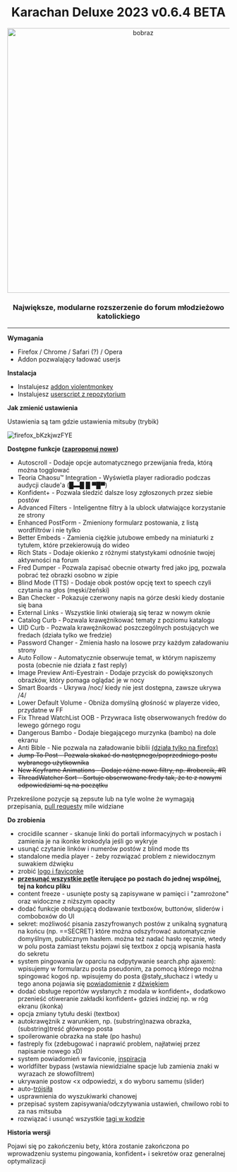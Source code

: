 <h1 align="center">Karachan Deluxe 2023 v0.6.4 BETA</h1>
<p align="center"><img  src="https://user-images.githubusercontent.com/119752397/206885097-dd4cad13-ee7b-40d2-9a94-b78a8d95a6c9.jpg" alt="bobraz" width="600"/></p>
<h3 align="center">Największe, modularne rozszerzenie do forum młodzieżowo katolickiego</h3>
<hr/>

**Wymagania**
* Firefox / Chrome / Safari (?) / Opera 
* Addon pozwalający ładować userjs

**Instalacja**
* Instalujesz [addon violentmonkey](https://violentmonkey.github.io/get-it/)
* Instalujesz [userscript z repozytorium](https://github.com/KDeluxe2023/KDeluxe2023/raw/main/karachan_deluxe2023.user.js)

**Jak zmienić ustawienia**

Ustawienia są tam gdzie ustawienia mitsuby (trybik)

![firefox_bKzkjwzFYE](https://user-images.githubusercontent.com/119752397/206005514-765ec49b-bb95-44d4-ab9b-7f7b08208280.png)

**Dostępne funkcje ([zaproponuj nowe](https://github.com/KDeluxe2023/KDeluxe2023/issues))**
* Autoscroll - Dodaje opcje automatycznego przewijania freda, którą można togglować
* Teoria Chaosu™ Integration - Wyświetla player radioradio podczas audycji claude'a (█▬█ █ ▀█▀)
* Konfident+ - Pozwala śledzić dalsze losy zgłoszonych przez siebie postów
* Advanced Filters - Inteligentne filtry à la ublock ułatwiające korzystanie ze strony
* Enhanced PostForm - Zmieniony formularz postowania, z listą wordfiltrów i nie tylko
* Better Embeds - Zamienia ciężkie jutubowe embedy na miniaturki z tytułem, które przekierowują do wideo
* Rich Stats - Dodaje okienko z różnymi statystykami odnośnie twojej aktywności na forum
* Fred Dumper - Pozwala zapisać obecnie otwarty fred jako jpg, pozwala pobrać też obrazki osobno w zipie
* Blind Mode (TTS) - Dodaje obok postów opcję text to speech czyli czytania na głos (męski/żeński)
* Ban Checker - Pokazuje czerwony napis na górze deski kiedy dostanie się bana
* External Links - Wszystkie linki otwierają się teraz w nowym oknie
* Catalog Curb - Pozwala krawężnikować tematy z poziomu katalogu
* UID Curb - Pozwala krawężnikować poszczególnych postujących we fredach (działa tylko we fredzie)
* Password Changer - Zmienia hasło na losowe przy każdym załadowaniu strony
* Auto Follow - Automatycznie obserwuje temat, w którym napiszemy posta (obecnie nie działa z fast reply)
* Image Preview Anti-Eyestrain - Dodaje przycisk do powiększonych obrazków, który pomaga oglądać je w nocy
* Smart Boards - Ukrywa /noc/ kiedy nie jest dostępna, zawsze ukrywa /4/
* Lower Default Volume - Obniża domyślną głośność w playerze video, przydatne w FF
* Fix Thread WatchList OOB - Przywraca listę obserwowanych fredów do lewego górnego rogu
* Dangerous Bambo - Dodaje biegającego murzynka (bambo) na dole ekranu
* Anti Bible - Nie pozwala na załadowanie biblii [(działa tylko na firefox)](https://developer.mozilla.org/en-US/docs/Web/API/Element/beforescriptexecute_event)
* <del>Jump To Post - Pozwala skakać do następnego/poprzedniego postu wybranego użytkownika</del>
* <del>New Keyframe Animations - Dodaje różne nowe filtry, np. #robercik, #R</del>
* <del>ThreadWatcher Sort - Sortuje obserwowane fredy tak, że te z nowymi odpowiedziami są na początku</del>

Przekreślone pozycje są zepsute lub na tyle wolne że wymagają przepisania, [pull requesty](https://github.com/KDeluxe2023/KDeluxe2023/pulls) mile widziane

**Do zrobienia**
* crocidile scanner - skanuje linki do portali informacyjnych w postach i zamienia je na ikonke krokodyla jeśli go wykryje
* usunąć czytanie linków i numerów postów z blind mode tts
* standalone media player - żeby rozwiązać problem z niewidocznym suwakiem dźwięku
* zrobić [logo i faviconke](https://github.com/KDeluxe2023/KDeluxe2023/issues/9)
* <b>[przesunąć wszystkie pętle](https://github.com/KDeluxe2023/KDeluxe2023/issues/4) iterujące po postach do jednej wspólnej, tej na końcu pliku</b>
* content freeze - usunięte posty są zapisywane w pamięci i "zamrożone" oraz widoczne z niższym opacity
* dodać funkcje obsługującą dodawanie textboxów, buttonów, sliderów i comboboxów do UI
* sekret: możliwość pisania zaszyfrowanych postów z unikalną sygnaturą na końcu (np. ==SECRET) które można odszyfrować automatycznie domyślnym, publicznym hasłem. można też nadać hasło ręcznie, wtedy w polu posta zamiast tekstu pojawi się textbox z opcją wpisania hasła do sekretu
* system pingowania (w oparciu na odpytywanie search.php ajaxem): wpisujemy w formularzu posta pseudonim, za pomocą którego można spingować kogoś np. wpisujemy do posta @stały_słuchacz i wtedy u tego anona pojawia się [powiadomienie](https://developer.mozilla.org/en-US/docs/Web/API/Notifications_API/Using_the_Notifications_API) z [dźwiękiem](https://stackoverflow.com/a/24749629)
* dodać obsługe reportów wysłanych z modala w konfident+, dodatkowo przenieść otiweranie zakładki konfident+ gdzieś indziej np. w róg ekranu (ikonka)
* opcja zmiany tytułu deski (textbox)
* autokrawężnik z warunkiem, np. (substring)nazwa obrazka, (substring)treść głównego posta
* spoilerowanie obrazka na stałe (po hashu)
* fastreply fix (zdebugować i naprawić problem, najłatwiej przez napisanie nowego xD)
* system powiadomień w faviconie, [inspiracja](https://pastebin.com/NazxdcsU)
* worldfilter bypass (wstawia niewidzialne spacje lub zamienia znaki w wyrazach ze słowofiltrem)
* ukrywanie postow <x odpowiedzi, x do wyboru samemu (slider)
* auto-[trójsiła](https://software.hixie.ch/utilities/cgi/unicode-decoder/character-identifier?characters=%C2%A0%C2%A0%E2%96%B2+)
* usprawnienia do wyszukiwarki chanowej
* przepisać system zapisywania/odczytywania ustawień, chwilowo robi to za nas mitsuba
* rozwiązać i usunąć wszystkie [tagi w kodzie](https://github.com/KDeluxe2023/KDeluxe2023/search?q=TO-DO%3A)

**Historia wersji**

Pojawi się po zakończeniu bety, która zostanie zakończona po wprowadzeniu systemu pingowania, konfident+ i sekretów oraz generalnej optymalizacji

